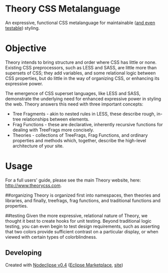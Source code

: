 Theory CSS Metalanguage
=======================
An expressive, functional CSS metalanguage for maintainable ([and even testable](#testing)) styling. 

# Objective
Theory intends to bring structure and order where CSS has little or none. Existing CSS preprocessors, such
as LESS and SASS, are little more than supersets of CSS; they add variables, and some relational logic
between CSS properties, but do little in the way of organizing CSS, or enhancing its expressive power.

The emergence of CSS superset languages, like LESS and SASS, demonstrate the underlying need for enhanced
expressive power in styling the web. Theory answers this need with three important concepts:

* Tree Fragments - akin to nested rules in LESS, these describe rough, in-tree relationships between elements.
* Frag Functions - these are declarative, inherently recursive functions for dealing with TreeFrags more concisely.
* Theories - collections of TreeFrags, Frag Functions, and ordinary properties and methods which, together, describe the high-level architecture of your site.  

# Usage
For a full users' guide, please see the main Theory website, here: http://www.theorycss.com.

##organizing
Theory is organized first into namespaces, then theories and libraries, and finally, treefrags, frag functions, and traditional functions and properties.
 
##testing
Given the more expressive, relational nature of Theory, we thought it best to create hooks for unit testing.
Beyond traditional logic testing, you can even begin to test design requirements, such as asserting that two
colors provide sufficient contrast on a particular display, or when viewed with certain types of colorblindness. 

## Developing


Created with [Nodeclipse v0.4](https://github.com/Nodeclipse/nodeclipse-1)
 ([Eclipse Marketplace](http://marketplace.eclipse.org/content/nodeclipse), [site](http://www.nodeclipse.org))   
